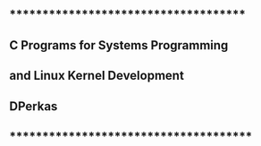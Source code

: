 ## ************************************



## C Programs for Systems Programming 
## and Linux Kernel Development


## DPerkas



## *************************************
